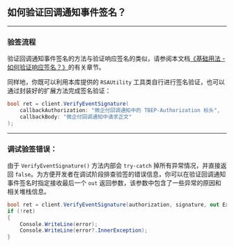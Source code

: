 ﻿## 如何验证回调通知事件签名？

---

### 验签流程

验证回调通知事件签名的方法与验证响应签名的类似，请参阅本文档[《基础用法 - 如何验证响应签名？》](./Basic_ResponseSignatureVerification.md)的有关章节。

同样地，你既可以利用本库提供的 `RSAUtility` 工具类自行进行签名验证，也可以通过封装好的扩展方法完成签名验证：

```csharp
bool ret = client.VerifyEventSignature(
    callbackAuthorization: "微企付回调通知中的 TBEP-Authorization 标头",
    callbackBody: "微企付回调通知中请求正文"
);
```

---

### 调试验签错误：

由于 `VerifyEventSignature()` 方法内部会 `try-catch` 掉所有异常情况，并直接返回 `false`。为方便开发者在调试阶段排查验签的错误信息，你可以在验证回调通知事件签名时指定接收最后一个 `out` 返回参数，该参数中包含了一些异常的原因和相关堆栈信息。

```csharp
bool ret = client.VerifyEventSignature(authorization, signature, out Exception error);
if (!ret)
{
    Console.WriteLine(error);
    Console.WriteLine(error?.InnerException);
}
```
